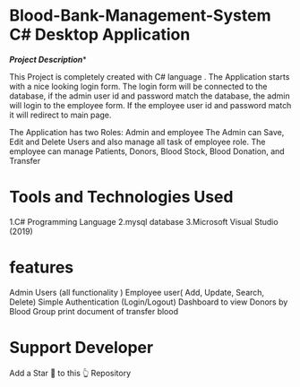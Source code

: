 # Blood-Bank-Management-System C# Desktop Application 
*****Project Description******

 This Project is  completely created with C# language . The Application starts with a nice looking login form. The login form will be connected to the database, if the  admin user id and password match the database, the admin  will login to the employee form.
 If the employee user id and password match it will redirect to main page.

The Application has two Roles: Admin and employee  The Admin can Save, Edit and Delete Users and also manage all task of employee role. The employee can manage Patients, Donors, Blood Stock, Blood Donation, and Transfer
# Tools and Technologies Used
1.C# Programming Language
2.mysql database 
3.Microsoft Visual Studio (2019)
# features
Admin Users (all functionality )
Employee user( Add, Update, Search, Delete)
Simple Authentication (Login/Logout)
Dashboard to view Donors by Blood Group
print document of transfer blood 


# Support Developer
Add a Star 🌟 to this 👆 Repository

